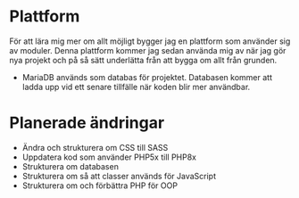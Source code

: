 # Plattform
För att lära mig mer om allt möjligt bygger jag en plattform som använder sig av moduler. Denna plattform kommer jag sedan använda mig av när jag gör nya projekt och på så sätt underlätta från att bygga om allt från grunden.

* MariaDB används som databas för projektet. Databasen kommer att ladda upp vid ett senare tillfälle när koden blir mer användbar. 

# Planerade ändringar
* Ändra och strukturera om CSS till SASS
* Uppdatera kod som använder PHP5x till PHP8x
* Strukturera om databasen
* Strukturera om så att classer används för JavaScript
* Strukturera om och förbättra PHP för OOP
